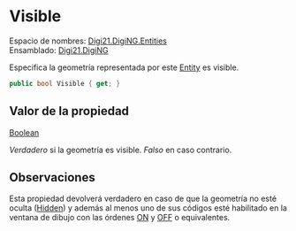 # Visible

Espacio de nombres: [Digi21.DigiNG.Entities](https://app.gitbook.com/@digi21/s/ayuda-de-digi21/~/drafts/-MXR80mySoUUhqygVNjW/digi3d-net/programacion/.net/referencia/digi21.diging/digi21.diging.entities)   
Ensamblado: [Digi21.DigiNG](https://app.gitbook.com/@digi21/s/ayuda-de-digi21/~/drafts/-MXR80mySoUUhqygVNjW/digi3d-net/programacion/.net/referencia/digi21.diging)​‌

Especifica la geometría representada por este [Entity](https://app.gitbook.com/@digi21/s/ayuda-de-digi21/~/drafts/-MXR80mySoUUhqygVNjW/digi3d-net/programacion/.net/referencia/digi21.diging/digi21.diging.entities/entity) es visible.

```csharp
public bool Visible { get; }‌
```

## Valor de la propiedad <a id="valor-de-la-propiedad"></a>

‌​[Boolean](https://docs.microsoft.com/en-us/dotnet/api/system.boolean?view=net-5.0)​‌

_Verdadero_ si la geometría es visible. _Falso_ en caso contrario.‌

## Observaciones <a id="observaciones"></a>

‌Esta propiedad devolverá verdadero en caso de que la geometría no esté oculta \([Hidden](hidden.md)\) y además al menos uno de sus códigos esté habilitado en la ventana de dibujo con las órdenes [ON](../../../../../../../referencia/digi3d.net/ventana-de-dibujo/ordenes/o/on.md) y [OFF](../../../../../../../referencia/digi3d.net/ventana-de-dibujo/ordenes/o/off.md) o equivalentes.

